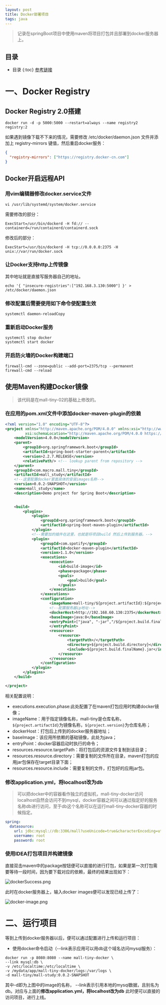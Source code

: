 ```yaml
---
layout: post
title: Docker部署项目
tags: java
---
```



> 记录在springBoot项目中使用maven将项目打包并且部署到docker服务器上。

##  目录
* 目录
{:toc}
[参考链接](http://www.macrozheng.com/#/reference/docker_maven)

# 一、Docker Registry

## Docker Registry 2.0搭建

```shell
docker run -d -p 5000:5000 --restart=always --name registry2 registry:2
```

如果遇到镜像下载不下来的情况，需要修改 /etc/docker/daemon.json 文件并添加上 registry-mirrors 键值，然后重启docker服务：

```json
{
  "registry-mirrors": ["https://registry.docker-cn.com"]
}
```

## Docker开启远程API

### 用vim编辑器修改docker.service文件

```
vi /usr/lib/systemd/system/docker.service
```

需要修改的部分：

```shell
ExecStart=/usr/bin/dockerd -H fd:// --containerd=/run/containerd/containerd.sock
```

修改后的部分：

```shell
ExecStart=/usr/bin/dockerd -H tcp://0.0.0.0:2375 -H unix://var/run/docker.sock
```

### 让Docker支持http上传镜像

其中地址就是直接写服务器自己的地址。

```shell
echo '{ "insecure-registries":["192.168.3.130:5000"] }' > /etc/docker/daemon.json
```

### 修改配置后需要使用如下命令使配置生效

```shell
systemctl daemon-reloadCopy
```

### 重新启动Docker服务

```shell
systemctl stop docker
systemctl start docker
```

### 开启防火墙的Docker构建端口

```shell
firewall-cmd --zone=public --add-port=2375/tcp --permanent
firewall-cmd --reload
```

## 使用Maven构建Docker镜像

> 该代码是在mall-tiny-02的基础上修改的。

### 在应用的pom.xml文件中添加docker-maven-plugin的依赖

```xml
<?xml version="1.0" encoding="UTF-8"?>
<project xmlns="http://maven.apache.org/POM/4.0.0" xmlns:xsi="http://www.w3.org/2001/XMLSchema-instance"
         xsi:schemaLocation="http://maven.apache.org/POM/4.0.0 https://maven.apache.org/xsd/maven-4.0.0.xsd">
    <modelVersion>4.0.0</modelVersion>
    <parent>
        <groupId>org.springframework.boot</groupId>
        <artifactId>spring-boot-starter-parent</artifactId>
        <version>2.2.7.RELEASE</version>
        <relativePath/> <!-- lookup parent from repository -->
    </parent>
    <groupId>com.macro.mall.tiny</groupId>
    <artifactId>mall_study</artifactId>
    <!--这里配置docker里面具体的安装images名称-->
    <version>0.0.2-SNAPSHOT</version>
    <name>mall_study</name>
    <description>Demo project for Spring Boot</description>
	

    <build>
        <plugins>
            <plugin>
                <groupId>org.springframework.boot</groupId>
                <artifactId>spring-boot-maven-plugin</artifactId>
            </plugin>
            <!--需要加的插件在这里，也就是将项目build 然后上传到服务器。-->
            <plugin>
                <groupId>com.spotify</groupId>
                <artifactId>docker-maven-plugin</artifactId>
                <version>1.1.0</version>
                <executions>
                    <execution>
                        <id>build-image</id>
                        <phase>package</phase>
                        <goals>
                            <goal>build</goal>
                        </goals>
                    </execution>
                </executions>
                <configuration>
                    <imageName>mall-tiny/${project.artifactId}:${project.version}</imageName>
                    <!--配置服务器ip地址-->
                    <dockerHost>http://192.168.60.130:2375</dockerHost>
                    <baseImage>java:8</baseImage>
                    <entryPoint>["java", "-jar","/${project.build.finalName}.jar"]
                    </entryPoint>
                    <resources>
                        <resource>
                            <targetPath>/</targetPath>
                            <directory>${project.build.directory}</directory>
                            <include>${project.build.finalName}.jar</include>
                        </resource>
                    </resources>
                </configuration>
            </plugin>
        </plugins>
    </build>

</project>

```

相关配置说明：

- executions.execution.phase:此处配置了在maven打包应用时构建docker镜像；
- imageName：用于指定镜像名称，mall-tiny是仓库名称，`${project.artifactId}`为镜像名称，`${project.version}`为仓库名称；
- dockerHost：打包后上传到的docker服务器地址；
- baseImage：该应用所依赖的基础镜像，此处为java；
- entryPoint：docker容器启动时执行的命令；
- resources.resource.targetPath：将打包后的资源文件复制到该目录；
- resources.resource.directory：需要复制的文件所在目录，maven打包的应用jar包保存在target目录下面；
- resources.resource.include：需要复制的文件，打包好的应用jar包。

### 修改application.yml，将localhost改为db

> 可以把docker中的容器看作独立的虚拟机，mall-tiny-docker访问localhost自然会访问不到mysql，docker容器之间可以通过指定好的服务名称db进行访问，至于db这个名称可以在运行mall-tiny-docker容器的时候指定。

```yml
spring:
  datasource:
    url: jdbc:mysql://db:3306/mall?useUnicode=true&characterEncoding=utf-8&serverTimezone=Asia/Shanghai
    username: root
    password: root
```

### 使用IDEA打包项目并构建镜像

直接双击maven中的package按钮便可以直接的进行打包，如果是第一次打包需要等待一段时间，因为要下载对应的依赖，最终的结果出现如下：

![dockerSuccess.png](https://pic.tyzhang.top/images/2020/05/15/dockerSuccess.png)

此时在docker服务器上，输入docker images便可以发现已经上传了：

![docker-image.png](https://pic.tyzhang.top/images/2020/05/15/docker-image.png)

# 二、运行项目

等到上传到docker服务器以后，便可以通过配置进行上传和运行项目：

- 使用docker命令启动（--link表示应用可以用db这个域名访问mysql服务）：

```shell
docker run -p 8080:8080 --name mall-tiny-docker \
--link mysql:db \
-v /etc/localtime:/etc/localtime \
-v /mydata/app/mall-tiny-docker/logs:/var/logs \
-d mall-tiny/mall-study:0.0.2-SNAPSHOT
```

其中-d即为上图中的image的名称， --link表示引用本地的mysql数据，且别名为db。对应与上面的**修改application.yml，将localhost改为db** 此时便可以直接的访问项目，进行上线。